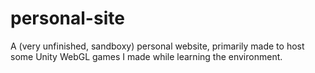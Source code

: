 # personal-site
A (very unfinished, sandboxy) personal website, primarily made to host some Unity WebGL games I made while learning the environment.
